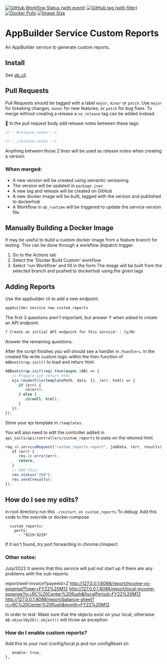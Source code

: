 [![GitHub Workflow Status (with event)](https://img.shields.io/github/actions/workflow/status/CruGlobal/ab_service_custom_reports/pr-merge-release.yml?logo=github&label=Build%20%26%20Test)](https://github.com/CruGlobal/ab_service_custom_reports/actions/workflows/pr-merge-release.yml)
[![GitHub tag (with filter)](https://img.shields.io/github/v/tag/CruGlobal/ab_service_custom_reports?logo=github&label=Latest%20Version)
](https://github.com/CruGlobal/ab_service_custom_reports/releases)
[![Docker Pulls](https://img.shields.io/docker/pulls/digiserve/ab-custom-reports?logo=docker&logoColor=white&label=Docker%20Pulls)](https://hub.docker.com/r/digiserve/ab-custom-reports)
[![Image Size](https://img.shields.io/docker/image-size/digiserve/ab-custom-reports/master?logo=docker&logoColor=white&label=Image%20Size)](https://hub.docker.com/r/digiserve/ab-custom-reports/tags)

# AppBuilder Service Custom Reports
An AppBuilder service to generate custom reports.

## Install
See [ab_cli](https://github.com/CruGlobal/ab-cli)

## Pull Requests
Pull Requests should be tagged with a label `major`, `minor` or `patch`. Use `major` for breaking changes, `minor` for new features, or `patch` for bug fixes. To merge without creating a release a `no_release` tag can be added instead.

:pencil: In the pull request body add release notes between these tags:
```md
<!-- #release_notes -->

<!-- /release_notes --> 
```
Anything between those 2 lines will be used as release notes when creating a version.

### When merged:
 - A new version will be created using semantic versioning
 - The version will be updated in `package.json`
 - A new tag and release will be created on GitHub
 - A new docker image will be built, tagged with the version and published to dockerhub
 - A Workflow in `ab_runtime` will be triggered to update the service version file.

## Manually Building a Docker Image
It may be useful to build a custom docker image from a feature branch for testing.
This can be done through a workflow dispatch trigger.
1. Go to the Actions tab
2. Select the 'Docker Build Custom' workflow
3. Select 'run Workflow' and fill in the form
The image will be built from the selected branch and pushed to dockerhub using the given tags

## Adding Reports

Use the appbuilder cli to add a new endpoint:

```bash
appbuilder service new custom_reports
```

The first 3 questions aren't important, but answer Y when asked to create an API endpoint.

```bash
? Create an initial API endpoint for this service? : (y/N)
```

Answer the remaining questions.

After the script finishes you will should see a handler in `/handlers`. In the created file write custom logic within the then function of `ABBootstrap.init()` to load and return html.

```js
ABBootstrap.init(req).then(async (AB) => {
   // Prepare and return html
   ejs.renderFile(templatePath, data, {}, (err, html) => {
      if (err) {
         cb(err);
      } else {
         cb(null, html);
      }
   });
});
```

Store your ejs template in `/templates`.

You will also need to edit the controller added in `api_sails/api/controllers/custom_reports` to pass on the retuned html.

```js
req.ab.serviceRequest("custom_reports.report", jobData, (err, results) => {
   if (err) {
      res.ab.error(err);
      return;
   }
   // Add this:
   res.status("200");
   res.send(results);
});
```

## How do I see my edits?

in root directory run this
`./restart.sh custom_reports`
To debug:
Add this code to the override or docker-compose

```
  custom_reports:
    ports:
      - "9229:9229"
```
If it isn't found, try port forwarding in chrome://inspect
### Other notes:

July/2022
It seems that this service will just not start up if there are any problems with the sub-reports.

report/well-invoice?payeeId=2
http://127.0.0.1:8088/report/income-vs-expense?fyper=FY22%20M12
http://127.0.0.1:8088/report/local-income-expense?rc=RC%20Center%20flush&fiscalPeriod=FY22%20M12
http://127.0.0.1:8088/report/balance-sheet?rc=RC%20Center%20flush&month=FY22%20M12

In order to test: Make sure that the objects exist on your local, otherwise `AB.objectByID().object()` will throw an exception
### How do I enable custom reports?

Add this to your root /config/local.js and run configReset.sh:

```custom_reports: {
   enable: true,
},
```